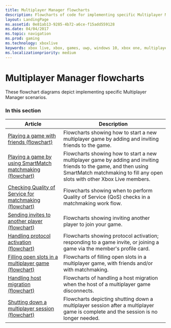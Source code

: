 ```yaml
---
title: Multiplayer Manager flowcharts
description: Flowcharts of code for implementing specific Multiplayer Manager scenarios.
layout: LandingPage
ms.assetid: 0e81ab13-9285-4b72-a6ce-f15add559128
ms.date: 04/04/2017
ms.topic: navigation
ms.prod: gaming
ms.technology: xboxlive
keywords: xbox live, xbox, games, uwp, windows 10, xbox one, multiplayer manager, flowchart
ms.localizationpriority: medium
---
```


# Multiplayer Manager flowcharts

These flowchart diagrams depict implementing specific Multiplayer Manager scenarios.


### In this section

| Article | Description |
|---------|-------------|
| [Playing a game with friends (flowchart)](live-mpm-play-with-friends.md) | Flowcharts showing how to start a new multiplayer game by adding and inviting friends to the game. |
| [Playing a game by using SmartMatch matchmaking (flowchart)](live-mpm-play-with-smartmatch-matchmaking.md) | Flowcharts showing how to start a new multiplayer game by adding and inviting friends to the game, and then using SmartMatch matchmaking to fill any open slots with other Xbox Live members. |
| [Checking Quality of Service for matchmaking (flowchart)](live-mpm-use-matchmaking-and-qos.md) | Flowcharts showing when to perform Quality of Service (QoS) checks in a matchmaking work flow. |
| [Sending invites to another player (flowchart)](live-mpm-send-invites.md) | Flowcharts showing inviting another player to join your game. |
| [Handling protocol activation (flowchart)](live-mpm-on-protocol-activation.md) | Flowcharts showing protocol activation; responding to a game invite, or joining a game via the member's profile card. |
| [Filling open slots in a multiplayer game (flowchart)](live-mpm-fill-open-slots.md) | Flowcharts of filling open slots in a multiplayer game, with friends and/or with matchmaking. |
| [Handling host migration (flowchart)](live-mpm-host-migration.md) | Flowcharts of handling a host migration when the host of a multiplayer game disconnects. |
| [Shutting down a multiplayer session (flowchart)](live-mpm-shut-down.md) | Flowcharts depicting shutting down a multiplayer session after a multiplayer game is complete and the session is no longer needed. |
